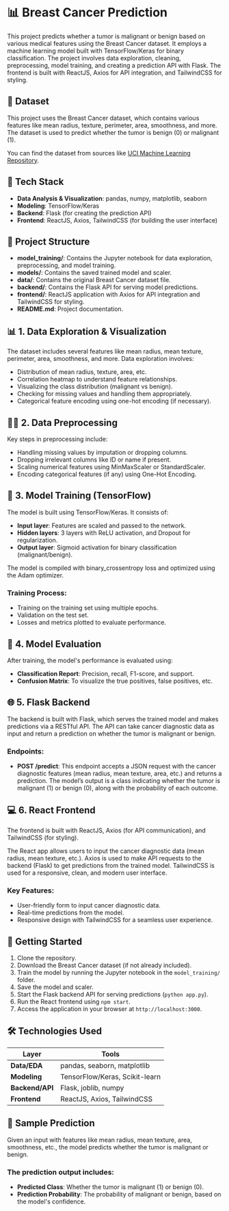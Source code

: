 # 📊 Breast Cancer Prediction

This project predicts whether a tumor is malignant or benign based on various medical features using the Breast Cancer dataset. It employs a machine learning model built with TensorFlow/Keras for binary classification. The project involves data exploration, cleaning, preprocessing, model training, and creating a prediction API with Flask. The frontend is built with ReactJS, Axios for API integration, and TailwindCSS for styling.

## 📂 Dataset

This project uses the Breast Cancer dataset, which contains various features like mean radius, texture, perimeter, area, smoothness, and more. The dataset is used to predict whether the tumor is benign (0) or malignant (1).

You can find the dataset from sources like [UCI Machine Learning Repository](https://archive.ics.uci.edu/ml/datasets/Breast+Cancer+Wisconsin+(Diagnostic)).

## 🔧 Tech Stack

- **Data Analysis & Visualization**: pandas, numpy, matplotlib, seaborn
- **Modeling**: TensorFlow/Keras
- **Backend**: Flask (for creating the prediction API)
- **Frontend**: ReactJS, Axios, TailwindCSS (for building the user interface)

## 📁 Project Structure

- **model_training/**: Contains the Jupyter notebook for data exploration, preprocessing, and model training.
- **models/**: Contains the saved trained model and scaler.
- **data/**: Contains the original Breast Cancer dataset file.
- **backend/**: Contains the Flask API for serving model predictions.
- **frontend/**: ReactJS application with Axios for API integration and TailwindCSS for styling.
- **README.md**: Project documentation.

## 📊 1. Data Exploration & Visualization

The dataset includes several features like mean radius, mean texture, perimeter, area, smoothness, and more. Data exploration involves:

- Distribution of mean radius, texture, area, etc.
- Correlation heatmap to understand feature relationships.
- Visualizing the class distribution (malignant vs benign).
- Checking for missing values and handling them appropriately.
- Categorical feature encoding using one-hot encoding (if necessary).

## 🧑‍🏫 2. Data Preprocessing

Key steps in preprocessing include:

- Handling missing values by imputation or dropping columns.
- Dropping irrelevant columns like ID or name if present.
- Scaling numerical features using MinMaxScaler or StandardScaler.
- Encoding categorical features (if any) using One-Hot Encoding.

## 🤖 3. Model Training (TensorFlow)

The model is built using TensorFlow/Keras. It consists of:

- **Input layer**: Features are scaled and passed to the network.
- **Hidden layers**: 3 layers with ReLU activation, and Dropout for regularization.
- **Output layer**: Sigmoid activation for binary classification (malignant/benign).
  
The model is compiled with binary_crossentropy loss and optimized using the Adam optimizer.

### Training Process:
- Training on the training set using multiple epochs.
- Validation on the test set.
- Losses and metrics plotted to evaluate performance.

## 🧪 4. Model Evaluation

After training, the model's performance is evaluated using:

- **Classification Report**: Precision, recall, F1-score, and support.
- **Confusion Matrix**: To visualize the true positives, false positives, etc.

## 🌐 5. Flask Backend

The backend is built with Flask, which serves the trained model and makes predictions via a RESTful API. The API can take cancer diagnostic data as input and return a prediction on whether the tumor is malignant or benign.

### Endpoints:

- **POST /predict**: This endpoint accepts a JSON request with the cancer diagnostic features (mean radius, mean texture, area, etc.) and returns a prediction. The model’s output is a class indicating whether the tumor is malignant (1) or benign (0), along with the probability of each outcome.

## 💻 6. React Frontend

The frontend is built with ReactJS, Axios (for API communication), and TailwindCSS (for styling).

The React app allows users to input the cancer diagnostic data (mean radius, mean texture, etc.).
Axios is used to make API requests to the backend (Flask) to get predictions from the trained model.
TailwindCSS is used for a responsive, clean, and modern user interface.

### Key Features:
- User-friendly form to input cancer diagnostic data.
- Real-time predictions from the model.
- Responsive design with TailwindCSS for a seamless user experience.

## 🚀 Getting Started

1. Clone the repository.
2. Download the Breast Cancer dataset (if not already included).
3. Train the model by running the Jupyter notebook in the `model_training/` folder.
4. Save the model and scaler.
5. Start the Flask backend API for serving predictions (`python app.py`).
6. Run the React frontend using `npm start`.
7. Access the application in your browser at `http://localhost:3000`.

## 🛠 Technologies Used

| **Layer**     | **Tools**                                    |
|---------------|----------------------------------------------|
| **Data/EDA**  | pandas, seaborn, matplotlib                  |
| **Modeling**  | TensorFlow/Keras, Scikit-learn               |
| **Backend/API**| Flask, joblib, numpy                        |
| **Frontend**  | ReactJS, Axios, TailwindCSS                  |

## 🧪 Sample Prediction

Given an input with features like mean radius, mean texture, area, smoothness, etc., the model predicts whether the tumor is malignant or benign.

### The prediction output includes:
- **Predicted Class**: Whether the tumor is malignant (1) or benign (0).
- **Prediction Probability**: The probability of malignant or benign, based on the model's confidence.
